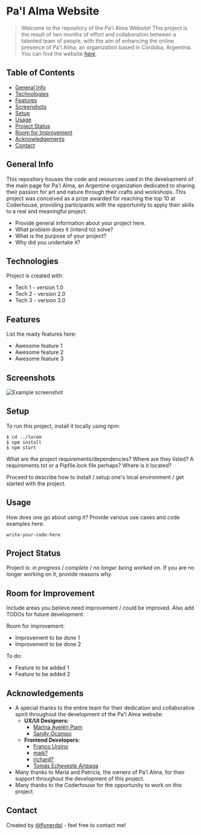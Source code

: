 # Pa'l Alma Website

> Welcome to the repository of the Pa'l Alma Website! This project is the result of two months of effort and collaboration between a talented team of people, with the aim of enhancing the online presence of Pa'l Alma, an organization based in Córdoba, Argentina.
> You can find the website [_here_](https://pal-alma.vercel.app/).

## Table of Contents

- [General Info](#general-info)
- [Technologies](#technologies)
- [Features](#features)
- [Screenshots](#screenshots)
- [Setup](#setup)
- [Usage](#usage)
- [Project Status](#project-status)
- [Room for Improvement](#room-for-improvement)
- [Acknowledgements](#acknowledgements)
- [Contact](#contact)

## General Info

This repository houses the code and resources used in the development of the main page for Pa'l Alma, an Argentine organization dedicated to sharing their passion for art and nature through their crafts and workshops. This project was conceived as a prize awarded for reaching the top 10 at Coderhouse, providing participants with the opportunity to apply their skills to a real and meaningful project.

- Provide general information about your project here.
- What problem does it (intend to) solve?
- What is the purpose of your project?
- Why did you undertake it?
<!-- You don't have to answer all the questions - just the ones relevant to your project. -->

## Technologies

Project is created with:

- Tech 1 - version 1.0
- Tech 2 - version 2.0
- Tech 3 - version 3.0

## Features

List the ready features here:

- Awesome feature 1
- Awesome feature 2
- Awesome feature 3

## Screenshots

![Example screenshot](./img/screenshot.png)

<!-- If you have screenshots you'd like to share, include them here. -->

## Setup

To run this project, install it locally using npm:

```
$ cd ../lorem
$ npm install
$ npm start
```

What are the project requirements/dependencies? Where are they listed? A requirements.txt or a Pipfile.lock file perhaps? Where is it located?

Proceed to describe how to install / setup one's local environment / get started with the project.

## Usage

How does one go about using it?
Provide various use cases and code examples here.

`write-your-code-here`

## Project Status

Project is: _in progress_ / _complete_ / _no longer being worked on_. If you are no longer working on it, provide reasons why.

## Room for Improvement

Include areas you believe need improvement / could be improved. Also add TODOs for future development.

Room for improvement:

- Improvement to be done 1
- Improvement to be done 2

To do:

- Feature to be added 1
- Feature to be added 2

## Acknowledgements

- A special thanks to the entire team for their dedication and collaborative spirit throughout the development of the Pa'l Alma website:
  - **UX/UI Designers:**
    - [Marina Ayelén Piam](https://www.linkedin.com/in/marinaayelenpiam/)
    - [Sandy Ocampo](https://www.linkedin.com/in/sandyocampo/)
  - **Frontend Developers:**
    - [Franco Ursino](https://www.linkedin.com/in/francoursino/)
    - [maik?](#)
    - [richard?](#)
    - [Tomás Echeveste Arteaga](https://www.linkedin.com/in/tomasecheveste/)
- Many thanks to María and Patricia, the owners of Pa'l Alma, for their support throughout the development of this project.
- Many thanks to the Coderhouse for the opportunity to work on this project.

## Contact

Created by [@flynerdpl](https://www.flynerd.pl/) - feel free to contact me!

<!-- Optional -->
<!-- ## License -->
<!-- This project is open source and available under the [... License](). -->

<!-- You don't have to include all sections - just the one's relevant to your project -->
